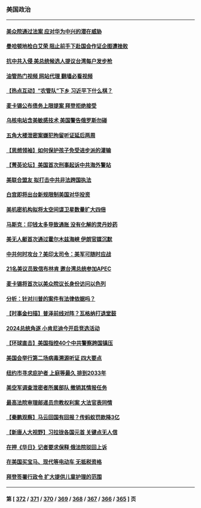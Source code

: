 ### 美国政治
---
#### [美众院通过法案 应对华为中兴的潜在威胁](../../pages/ncid1078159/n13977088.md?04201645) 
#### [曼哈顿地检白艾荣 阻止前手下赴国会作证企图遭挫败](../../pages/ncid1078159/n13976987.md?04201645) 
#### [抗中共入侵 美总统候选人提议台湾每户发步枪](../../pages/ncid1078159/n13976934.md?04201645) 
#### [油管热门视频 网站代理 翻墙必看视频](http://138.2.39.72:81/youtube.html?epic-marker?04201645)
#### [【热点互动】“农管队”下乡 习近平下什么棋？](../../pages/ncid1078159/n13976792.md?04201645) 
#### [麦卡锡公布债务上限提案 拜登拒绝接受](../../pages/ncid1078159/n13976779.md?04201645) 
#### [乌核电站含美敏感技术 美国警告俄罗斯勿碰](../../pages/ncid1078159/n13976823.md?04201645) 
#### [五角大楼泄密案嫌犯拘留听证延后两周](../../pages/ncid1078159/n13976787.md?04201645) 
#### [【思想领袖】如何保护孩子免受进步派的灌输](../../pages/ncid1078159/n13949981.md?04201645) 
#### [【菁英论坛】美国首次刑事起诉中共海外警站](../../pages/ncid1078159/n13976774.md?04201645) 
#### [美联合盟友 拟打击中共非法跨国执法](../../pages/ncid1078159/n13976770.md?04201645) 
#### [白宫即将出台新规限制美国对华投资](../../pages/ncid1078159/n13976625.md?04201645) 
#### [美机密机构拟将太空间谍卫星数量扩大四倍](../../pages/ncid1078159/n13976766.md?04201645) 
#### [马斯克：印钱太多导致通胀 没有化解的灵丹妙药](../../pages/ncid1078159/n13976631.md?04201645) 
#### [美无人艇首次通过霍尔木兹海峡 伊朗官媒沉默](../../pages/ncid1078159/n13976721.md?04201645) 
#### [中共何时攻台？美印太司令：美军可随时应战](../../pages/ncid1078159/n13976725.md?04201645) 
#### [21名美议员致信布林肯 邀台湾总统参加APEC](../../pages/ncid1078159/n13976640.md?04201645) 
#### [麦卡锡将首次以美众院议长身份访问以色列](../../pages/ncid1078159/n13969835.md?04201645) 
#### [分析：针对川普的案件有法律依据吗？](../../pages/ncid1078159/n13976516.md?04201645) 
#### [【时事金扫描】普泽前线对阵？瓦格纳打退堂鼓](../../pages/ncid1078159/n13976493.md?04201645) 
#### [2024总统角逐 小肯尼迪今开启竞选活动](../../pages/ncid1078159/n13976609.md?04201645) 
#### [【环球直击】美国指控40个中共警察跨国镇压](../../pages/ncid1078159/n13976003.md?04201645) 
#### [美国会举行第二场病毒溯源听证 四大要点](../../pages/ncid1078159/n13975982.md?04201645) 
#### [纽约市寻求庇护者 上庭等最久 排到2033年](../../pages/ncid1078159/n13976140.md?04201645) 
#### [美空军调查泄密者所属部队 撤销其情报任务](../../pages/ncid1078159/n13975986.md?04201645) 
#### [最高法院审理邮递员宗教权利案 大法官表同情](../../pages/ncid1078159/n13975885.md?04201645) 
#### [【秦鹏观察】马云回国有回报？传蚂蚁罚款降3亿](../../pages/ncid1078159/n13976022.md?04201645) 
#### [【新唐人大视野】习拉拢各国元首 关键点无人信](../../pages/ncid1078159/n13976014.md?04201645) 
#### [在押《华日》记者要求保释 俄法院驳回上诉](../../pages/ncid1078159/n13975907.md?04201645) 
#### [在美国买宝马、现代等电动车 无抵税资格](../../pages/ncid1078159/n13975953.md?04201645) 
#### [拜登签署行政令 扩大提供儿童护理的范围](../../pages/ncid1078159/n13975794.md?04201645) 

---
#### 第 [ [372](./372.md?04201645) / [371](./371.md?04201645) / [370](./370.md?04201645) / [369](./369.md?04201645) / [368](./368.md?04201645) / [367](./367.md?04201645) / [366](./366.md?04201645) / [365](./365.md?04201645) ] 页
